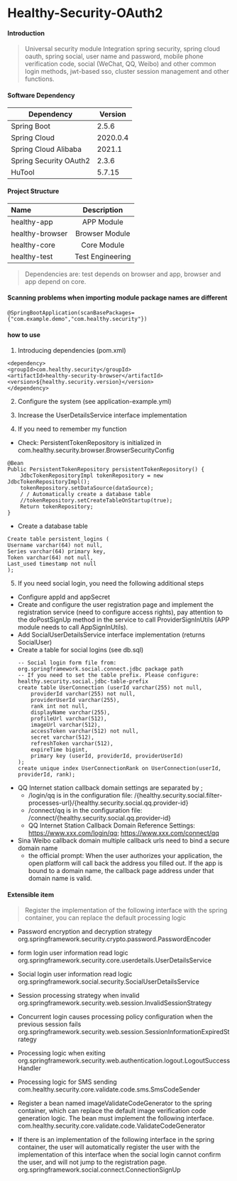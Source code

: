 # Healthy-Security-OAuth2

#### Introduction
>Universal security module Integration spring security, spring cloud oauth, spring social, user name and password, mobile phone verification code, social (WeChat, QQ, Weibo) and other common login methods, jwt-based sso, cluster session management and other functions.

#### Software Dependency
| Dependency | Version |
| ---------------------- | ------------- |
| Spring Boot | 2.5.6 |
| Spring Cloud | 2020.0.4 |
| Spring Cloud Alibaba | 2021.1 |
| Spring Security OAuth2 | 2.3.6 |
| HuTool | 5.7.15 |

#### Project Structure
| Name | Description |
| :---------------|:-----------:|
| healthy-app | APP Module |
| healthy-browser | Browser Module |
| healthy-core | Core Module |
| healthy-test | Test Engineering |

>Dependencies are: test depends on browser and app, browser and app depend on core.

#### Scanning problems when importing module package names are different

```
@SpringBootApplication(scanBasePackages={"com.example.demo","com.healthy.security"})
```
#### how to use

1. Introducing dependencies (pom.xml)

```
<dependency>
<groupId>com.healthy.security</groupId>
<artifactId>healthy-security-browser</artifactId>
<version>${healthy.security.version}</version>
</dependency>
```

2. Configure the system (see application-example.yml)

3. Increase the UserDetailsService interface implementation

4. If you need to remember my function
+ Check: PersistentTokenRepository is initialized in com.healthy.security.browser.BrowserSecurityConfig
```
@Bean
Public PersistentTokenRepository persistentTokenRepository() {
    JdbcTokenRepositoryImpl tokenRepository = new JdbcTokenRepositoryImpl();
    tokenRepository.setDataSource(dataSource);
    / / Automatically create a database table
    //tokenRepository.setCreateTableOnStartup(true);
    Return tokenRepository;
}
```
+ Create a database table
```
Create table persistent_logins (
Username varchar(64) not null,
Series varchar(64) primary key,
Token varchar(64) not null,
Last_used timestamp not null
);
```

5. If you need social login, you need the following additional steps
+ Configure appId and appSecret
+ Create and configure the user registration page and implement the registration service (need to configure access rights), pay attention to the doPostSignUp method in the service to call ProviderSignInUtils (APP module needs to call AppSignInUtils).
+ Add SocialUserDetailsService interface implementation (returns SocialUser)
+ Create a table for social logins (see db.sql)
    ```
    -- Social login form file from: org.springframework.social.connect.jdbc package path
    -- If you need to set the table prefix. Please configure: healthy.security.social.jdbc-table-prefix
    create table UserConnection (userId varchar(255) not null,
    	providerId varchar(255) not null,
    	providerUserId varchar(255),
    	rank int not null,
    	displayName varchar(255),
    	profileUrl varchar(512),
    	imageUrl varchar(512),
    	accessToken varchar(512) not null,
    	secret varchar(512),
    	refreshToken varchar(512),
    	expireTime bigint,
    	primary key (userId, providerId, providerUserId)
    );
    create unique index UserConnectionRank on UserConnection(userId, providerId, rank);
    ```
+ QQ Internet station callback domain settings are separated by ;
    + /login/qq is in the configuration file: /{healthy.security.social.filter-processes-url}/{healthy.security.social.qq.provider-id}
    + /connect/qq is in the configuration file: /connect/{healthy.security.social.qq.provider-id}
    + QQ Internet Station Callback Domain Reference Settings: https://www.xxx.com/login/qq; https://www.xxx.com/connect/qq
+ Sina Weibo callback domain multiple callback urls need to bind a secure domain name
    + the official prompt: When the user authorizes your application, the open platform will call back the address you filled out. If the app is bound to a domain name, the callback page address under that domain name is valid.
#### Extensible item

> Register the implementation of the following interface with the spring container, you can replace the default processing logic

+ Password encryption and decryption strategy
org.springframework.security.crypto.password.PasswordEncoder

+ form login user information read logic
org.springframework.security.core.userdetails.UserDetailsService

+ Social login user information read logic
org.springframework.social.security.SocialUserDetailsService

+ Session processing strategy when invalid
org.springframework.security.web.session.InvalidSessionStrategy

+ Concurrent login causes processing policy configuration when the previous session fails
org.springframework.security.web.session.SessionInformationExpiredStrategy

+ Processing logic when exiting
org.springframework.security.web.authentication.logout.LogoutSuccessHandler

+ Processing logic for SMS sending
com.healthy.security.core.validate.code.sms.SmsCodeSender

+ Register a bean named imageValidateCodeGenerator to the spring container, which can replace the default image verification code generation logic. The bean must implement the following interface.
com.healthy.security.core.validate.code.ValidateCodeGenerator

+ If there is an implementation of the following interface in the spring container, the user will automatically register the user with the implementation of this interface when the social login cannot confirm the user, and will not jump to the registration page.
org.springframework.social.connect.ConnectionSignUp